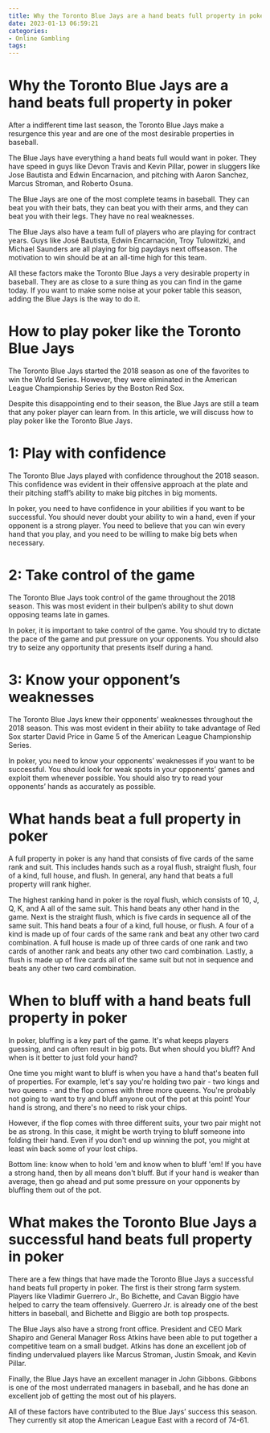 ```yaml
---
title: Why the Toronto Blue Jays are a hand beats full property in poker
date: 2023-01-13 06:59:21
categories:
- Online Gambling
tags:
---
```



#  Why the Toronto Blue Jays are a hand beats full property in poker

After a indifferent time last season, the Toronto Blue Jays make a resurgence this year and are one of the most desirable properties in baseball.

The Blue Jays have everything a hand beats full would want in poker. They have speed in guys like Devon Travis and Kevin Pillar, power in sluggers like Jose Bautista and Edwin Encarnacion, and pitching with Aaron Sanchez, Marcus Stroman, and Roberto Osuna.

The Blue Jays are one of the most complete teams in baseball. They can beat you with their bats, they can beat you with their arms, and they can beat you with their legs. They have no real weaknesses.

The Blue Jays also have a team full of players who are playing for contract years. Guys like José Bautista, Edwin Encarnación, Troy Tulowitzki, and Michael Saunders are all playing for big paydays next offseason. The motivation to win should be at an all-time high for this team.

All these factors make the Toronto Blue Jays a very desirable property in baseball. They are as close to a sure thing as you can find in the game today. If you want to make some noise at your poker table this season, adding the Blue Jays is the way to do it.

#  How to play poker like the Toronto Blue Jays

The Toronto Blue Jays started the 2018 season as one of the favorites to win the World Series. However, they were eliminated in the American League Championship Series by the Boston Red Sox.

Despite this disappointing end to their season, the Blue Jays are still a team that any poker player can learn from. In this article, we will discuss how to play poker like the Toronto Blue Jays.

# 1: Play with confidence

The Toronto Blue Jays played with confidence throughout the 2018 season. This confidence was evident in their offensive approach at the plate and their pitching staff’s ability to make big pitches in big moments.

In poker, you need to have confidence in your abilities if you want to be successful. You should never doubt your ability to win a hand, even if your opponent is a strong player. You need to believe that you can win every hand that you play, and you need to be willing to make big bets when necessary.

# 2: Take control of the game

The Toronto Blue Jays took control of the game throughout the 2018 season. This was most evident in their bullpen’s ability to shut down opposing teams late in games.

In poker, it is important to take control of the game. You should try to dictate the pace of the game and put pressure on your opponents. You should also try to seize any opportunity that presents itself during a hand.

# 3: Know your opponent’s weaknesses

The Toronto Blue Jays knew their opponents’ weaknesses throughout the 2018 season. This was most evident in their ability to take advantage of Red Sox starter David Price in Game 5 of the American League Championship Series.

In poker, you need to know your opponents’ weaknesses if you want to be successful. You should look for weak spots in your opponents’ games and exploit them whenever possible. You should also try to read your opponents’ hands as accurately as possible.

#  What hands beat a full property in poker

A full property in poker is any hand that consists of five cards of the same rank and suit. This includes hands such as a royal flush, straight flush, four of a kind, full house, and flush. In general, any hand that beats a full property will rank higher.

The highest ranking hand in poker is the royal flush, which consists of 10, J, Q, K, and A all of the same suit. This hand beats any other hand in the game. Next is the straight flush, which is five cards in sequence all of the same suit. This hand beats a four of a kind, full house, or flush. A four of a kind is made up of four cards of the same rank and beat any other two card combination. A full house is made up of three cards of one rank and two cards of another rank and beats any other two card combination. Lastly, a flush is made up of five cards all of the same suit but not in sequence and beats any other two card combination.

#  When to bluff with a hand beats full property in poker

In poker, bluffing is a key part of the game. It's what keeps players guessing, and can often result in big pots. But when should you bluff? And when is it better to just fold your hand?

One time you might want to bluff is when you have a hand that's beaten full of properties. For example, let's say you're holding two pair - two kings and two queens - and the flop comes with three more queens. You're probably not going to want to try and bluff anyone out of the pot at this point! Your hand is strong, and there's no need to risk your chips.

However, if the flop comes with three different suits, your two pair might not be as strong. In this case, it might be worth trying to bluff someone into folding their hand. Even if you don't end up winning the pot, you might at least win back some of your lost chips.

Bottom line: know when to hold 'em and know when to bluff 'em! If you have a strong hand, then by all means don't bluff. But if your hand is weaker than average, then go ahead and put some pressure on your opponents by bluffing them out of the pot.

#  What makes the Toronto Blue Jays a successful hand beats full property in poker

There are a few things that have made the Toronto Blue Jays a successful hand beats full property in poker. The first is their strong farm system. Players like Vladimir Guerrero Jr., Bo Bichette, and Cavan Biggio have helped to carry the team offensively. Guerrero Jr. is already one of the best hitters in baseball, and Bichette and Biggio are both top prospects.

The Blue Jays also have a strong front office. President and CEO Mark Shapiro and General Manager Ross Atkins have been able to put together a competitive team on a small budget. Atkins has done an excellent job of finding undervalued players like Marcus Stroman, Justin Smoak, and Kevin Pillar.

Finally, the Blue Jays have an excellent manager in John Gibbons. Gibbons is one of the most underrated managers in baseball, and he has done an excellent job of getting the most out of his players.

All of these factors have contributed to the Blue Jays’ success this season. They currently sit atop the American League East with a record of 74-61.